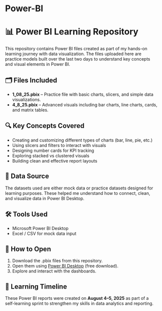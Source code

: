 # Power-BI


  <h1>📊 Power BI Learning Repository</h1>

  <p>This repository contains Power BI files created as part of my hands-on learning journey with data visualization. The files uploaded here are practice models built over the last two days to understand key concepts and visual elements in Power BI.</p>

  <h2>🗂 Files Included</h2>
  <ul>
    <li><strong>1_08_25.pbix</strong> – Practice file with basic charts, slicers, and simple data visualizations.</li>
    <li><strong>4_8_25.pbix</strong> – Advanced visuals including bar charts, line charts, cards, and matrix tables.</li>
  </ul>

  <h2>🔍 Key Concepts Covered</h2>
  <ul>
    <li>Creating and customizing different types of charts (bar, line, pie, etc.)</li>
    <li>Using slicers and filters to interact with visuals</li>
    <li>Designing number cards for KPI tracking</li>
    <li>Exploring stacked vs clustered visuals</li>
    <li>Building clean and effective report layouts</li>
  </ul>

  <h2>📂 Data Source</h2>
  <p>The datasets used are either mock data or practice datasets designed for learning purposes. These helped me understand how to connect, clean, and visualize data in Power BI Desktop.</p>

  <h2>🛠 Tools Used</h2>
  <ul>
    <li>Microsoft Power BI Desktop</li>
    <li>Excel / CSV for mock data input</li>
  </ul>

  <h2>🚀 How to Open</h2>
  <ol>
    <li>Download the .pbix files from this repository.</li>
    <li>Open them using <a href="https://powerbi.microsoft.com/desktop/">Power BI Desktop</a> (free download).</li>
    <li>Explore and interact with the dashboards.</li>
  </ol>

  <h2>📅 Learning Timeline</h2>
  <p>These Power BI reports were created on <strong>August 4–5, 2025</strong> as part of a self-learning sprint to strengthen my skills in data analytics and reporting.</p>

  
</body>
</html>
